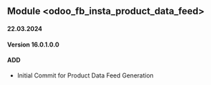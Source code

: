 ## Module <odoo_fb_insta_product_data_feed>

#### 22.03.2024
#### Version 16.0.1.0.0
#### ADD
- Initial Commit  for Product Data Feed Generation
